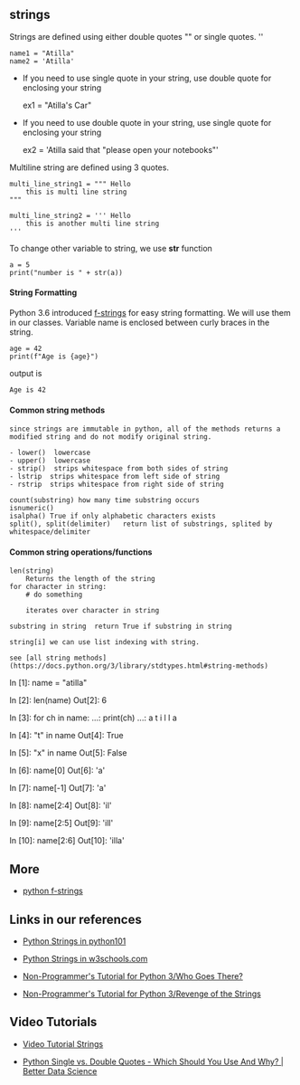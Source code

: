 ## strings


Strings are defined using either double quotes "" or single quotes. ''


    name1 = "Atilla"
    name2 = 'Atilla'


- If you need to use single quote in your string, use double quote for enclosing your string

    ex1 = "Atilla's Car"

- If you need to use double quote in your string, use single quote for enclosing your string

    ex2 = 'Atilla said that "please open your notebooks"'




Multiline string are defined using 3 quotes.

    multi_line_string1 = """ Hello
        this is multi line string
    """

    multi_line_string2 = ''' Hello
        this is another multi line string
    '''

To change other variable to string, we use **str** function


    a = 5
    print("number is " + str(a))


#### String Formatting

Python 3.6 introduced [f-strings](https://docs.python.org/3/reference/lexical_analysis.html#f-strings) for easy string formatting.
We will use them in our classes.
Variable name is enclosed between curly braces in the string.


    age = 42
    print(f"Age is {age}")


output is

    Age is 42





#### Common string methods

    since strings are immutable in python, all of the methods returns a modified string and do not modify original string.

    - lower()  lowercase
    - upper()  lowercase
    - strip()  strips whitespace from both sides of string
    - lstrip  strips whitespace from left side of string
    - rstrip  strips whitespace from right side of string

    count(substring) how many time substring occurs
    isnumeric()
    isalpha() True if only alphabetic characters exists
    split(), split(delimiter)   return list of substrings, splited by whitespace/delimiter

#### Common string operations/functions


    len(string)
        Returns the length of the string
    for character in string:
        # do something

        iterates over character in string

    substring in string  return True if substring in string

    string[i] we can use list indexing with string.

    see [all string methods](https://docs.python.org/3/library/stdtypes.html#string-methods)



In [1]: name = "atilla"

In [2]: len(name)
Out[2]: 6

In [3]: for ch in name:
   ...:     print(ch)
   ...:
a
t
i
l
l
a

In [4]: "t" in name
Out[4]: True

In [5]: "x" in name
Out[5]: False

In [6]: name[0]
Out[6]: 'a'

In [7]: name[-1]
Out[7]: 'a'

In [8]: name[2:4]
Out[8]: 'il'

In [9]: name[2:5]
Out[9]: 'ill'

In [10]: name[2:6]
Out[10]: 'illa'



## More

- [python f-strings](https://realpython.com/python-f-strings/)





## Links in our references


- [Python Strings in python101](https://python101.pythonlibrary.org/chapter2_strings.html)

- [Python Strings in w3schools.com](https://www.w3schools.com/python/python_strings.asp)

- [Non-Programmer's Tutorial for Python 3/Who Goes There?](https://en.wikibooks.org/wiki/Non-Programmer%27s_Tutorial_for_Python_3/Who_Goes_There%3F)

- [Non-Programmer's Tutorial for Python 3/Revenge of the Strings](https://en.wikibooks.org/wiki/Non-Programmer%27s_Tutorial_for_Python_3/Revenge_of_the_Strings)

## Video Tutorials

- [Video Tutorial Strings](https://www.youtube.com/watch?v=UsCQXe1OHZk)

- [Python Single vs. Double Quotes - Which Should You Use And Why? | Better Data Science](https://www.youtube.com/watch?v=yR384WW0kOg&t=3s)
